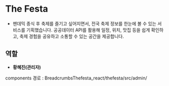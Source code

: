 # The Festa
- 팬데믹 종식 후 축제를 즐기고 싶어지면서, 전국 축제 정보를 한눈에 볼 수 있는 서비스를 기획했습니다. 공공데이터 API를 활용해 일정, 위치, 맛집 등을 쉽게 확인하고, 축제 경험을 공유하고 소통할 수 있는 공간을 제공합니다.

## 역할
- **황혜진(관리자)**
  
components 경로 : BreadcrumbsThefesta_react/thefesta/src/admin/

